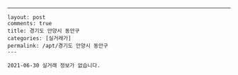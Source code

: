 ---
    layout: post
    comments: true
    title: 경기도 안양시 동안구
    categories: [실거래가]
    permalink: /apt/경기도 안양시 동안구
    ---

    2021-06-30 실거래 정보가 없습니다.

    